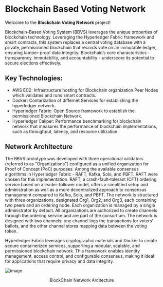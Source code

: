 # Blockchain Based Voting Network

Welcome to the **Blockchain Voting Network** project!

Blockchain-Based Voting System (BBVS) leverages the unique properties of blockchain technology. Leveraging the Hyperledger Fabric framework and smart contracts, this system replaces a central voting database with a private, permissioned blockchain that records vote on an immutable ledger, ensuring tamper-proof data integrity. Blockchain’s core characteristics - transparency, immutability, and accountability - underscore its potential to secure elections effectively.

## Key Technologies:

* AWS EC2: Infrastructure hosting for Blockchain organization Peer Nodes which validates and runs smart contracts.
* Docker: Contarization of differnet Services for establishing the hyperledger network.
* Hyperledger Fabric: Open Source framework to establish the permissioned Blockchain Network.
* Hyperledger Caliper: Performance benchmarking for blockchain network that measures the performance of blockchain implementations, such as throughput, latency, and resource utilization.

## Network Architecture

The BBVS prototype was developed with three operational validators (referred to as "Organizations") configured as a unified organization for Proof of Concept (PoC) purposes. Among the available consensus algorithms in Hyperledger Fabric - RAFT, Kafka, Solo, and PBFT. RAFT were chosen for this implementation. RAFT, a crash-fault-tolerant (CFT) ordering service based on a leader-follower model, offers a simplified setup and administration as well as a more decentralized approach to consensus management compared to Kafka, Solo, and PBFT. The network is structured with three organizations, designated Org1, Org2, and Org3, each containing two peers and an ordering node. Each organization is managed by a single administrator by default. All organizations are authorized to create channels through the ordering service and are part of the consortium. The network is designed with two channels: one channel logs the transactions for voters’ ballots, and the other channel stores mapping data between the voting token.

Hyperledger Fabric leverages cryptographic materials and Docker to create secure containerized services, supporting a modular, scalable, and permissioned blockchain network. This framework enables identity management, access control, and configurable consensus, making it ideal for applications that require privacy and data integrity.

![image](https://github.com/user-attachments/assets/0efbc52b-18db-41a4-b480-eb86f78fe7b2)
<p align="center">
    BlockChain Network Arcitecture
</p>

<!--
## To Get Started

1. **Clone the Repository**  
   To start, clone this repository to your local machine using the following command:  
   ```bash
   git clone https://github.com/satyam-thakur/Blockchain_Voting_Network.git

2. Run the composite bash Script ./deployblockchain.sh
   ```bash
   cd Blockchain_Voting_Network
   ./deployblockchain.sh



